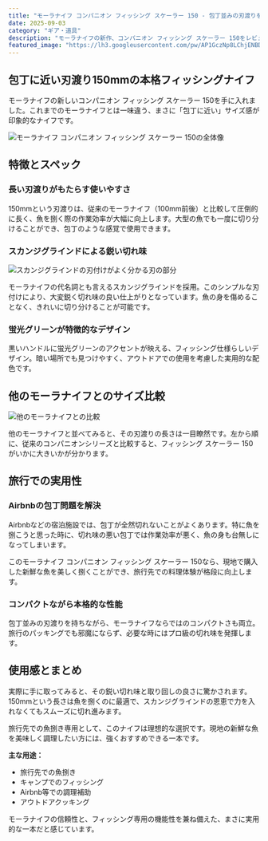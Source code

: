 ```yaml
---
title: "モーラナイフ コンパニオン フィッシング スケーラー 150 - 包丁並みの刃渡りを持つ万能フィッシングナイフ"
date: 2025-09-03
category: "ギア・道具"
description: "モーラナイフの新作、コンパニオン フィッシング スケーラー 150をレビュー。150mmの長い刃渡りと鋭いスカンジグラインドが特徴的な、旅行先での魚捌き専用ナイフ。"
featured_image: "https://lh3.googleusercontent.com/pw/AP1GczNp8LChjENBDmTT-DWwyXviL98w_Dc93M4OBQrYrlo6WWIsqEd5OEQhJsIT13e5R4KXN32bNgS3_OL0G3KO-fZAIXsBlOBe3y9xlw5vZDotMEq6Mnxh=s1621?authuser=0"
---
```


<!-- 元のGoogle Photosリンク: https://photos.app.goo.gl/a1qNeCqCgpqdzpa76 -->

## 包丁に近い刃渡り150mmの本格フィッシングナイフ

モーラナイフの新しいコンパニオン フィッシング スケーラー 150を手に入れました。これまでのモーラナイフとは一味違う、まさに「包丁に近い」サイズ感が印象的なナイフです。

![モーラナイフ コンパニオン フィッシング スケーラー 150の全体像](https://lh3.googleusercontent.com/pw/AP1GczNp8LChjENBDmTT-DWwyXviL98w_Dc93M4OBQrYrlo6WWIsqEd5OEQhJsIT13e5R4KXN32bNgS3_OL0G3KO-fZAIXsBlOBe3y9xlw5vZDotMEq6Mnxh=s1621?authuser=0)

## 特徴とスペック

### 長い刃渡りがもたらす使いやすさ

150mmという刃渡りは、従来のモーラナイフ（100mm前後）と比較して圧倒的に長く、魚を捌く際の作業効率が大幅に向上します。大型の魚でも一度に切り分けることができ、包丁のような感覚で使用できます。

### スカンジグラインドによる鋭い切れ味

![スカンジグラインドの刃付けがよく分かる刃の部分](https://lh3.googleusercontent.com/pw/AP1GczPtqY5qeBpoDdcEv4ynrsziK9h0C5jwXS8iDnWhyBpvHN1qrhGA66aESpJbvExcfcXjqf6W2wvYyMNYRKyI2zMMOhr4i13hdUYPL7Q2uD8KqMciNkG7KyRIFwblWMD3Y6GTtLUxNTkrxSxUtJDiQ7xO5w=s1621?authuser=0)

モーラナイフの代名詞とも言えるスカンジグラインドを採用。このシンプルな刃付けにより、大変鋭く切れ味の良い仕上がりとなっています。魚の身を傷めることなく、きれいに切り分けることが可能です。

### 蛍光グリーンが特徴的なデザイン

黒いハンドルに蛍光グリーンのアクセントが映える、フィッシング仕様らしいデザイン。暗い場所でも見つけやすく、アウトドアでの使用を考慮した実用的な配色です。

## 他のモーラナイフとのサイズ比較

![他のモーラナイフとの比較](https://lh3.googleusercontent.com/pw/AP1GczM4FGM5OY7BgzweFPzGWxyqfbr9FwVGWCC6NZ0q3u78lfv8TbW1tIOOPlQsfHU4w3tfh2v39czS4R8a4ifdPGkr_q50NL_SurLr2VVZ4OUnCXgfZRAY82lX2XkxECiVA2LqhAgVJgOjUcaiSF32XfH9Pg=s1621?authuser=0)

他のモーラナイフと並べてみると、その刃渡りの長さは一目瞭然です。左から順に、従来のコンパニオンシリーズと比較すると、フィッシング スケーラー 150がいかに大きいかが分かります。

## 旅行での実用性

### Airbnbの包丁問題を解決

Airbnbなどの宿泊施設では、包丁が全然切れないことがよくあります。特に魚を捌こうと思った時に、切れ味の悪い包丁では作業効率が悪く、魚の身も台無しになってしまいます。

このモーラナイフ コンパニオン フィッシング スケーラー 150なら、現地で購入した新鮮な魚を美しく捌くことができ、旅行先での料理体験が格段に向上します。

### コンパクトながら本格的な性能

包丁並みの刃渡りを持ちながら、モーラナイフならではのコンパクトさも両立。旅行のパッキングでも邪魔にならず、必要な時にはプロ級の切れ味を発揮します。

## 使用感とまとめ

実際に手に取ってみると、その鋭い切れ味と取り回しの良さに驚かされます。150mmという長さは魚を捌くのに最適で、スカンジグラインドの恩恵で力を入れなくてもスムーズに切れ進みます。

旅行先での魚捌き専用として、このナイフは理想的な選択です。現地の新鮮な魚を美味しく調理したい方には、強くおすすめできる一本です。

**主な用途：**
- 旅行先での魚捌き
- キャンプでのフィッシング
- Airbnb等での調理補助
- アウトドアクッキング

モーラナイフの信頼性と、フィッシング専用の機能性を兼ね備えた、まさに実用的な一本だと感じています。